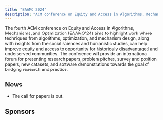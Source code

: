 ```yaml
---
title: "EAAMO 2024"
description: "ACM conference on Equity and Access in Algorithms, Mechanisms, and Optimization"
---
```




The fourth ACM conference on Equity and Access in Algorithms, Mechanisms, and Optimization (EAAMO'24) aims to highlight work where techniques from algorithms, optimization, and mechanism design, along with insights from the social sciences and humanistic studies, can help improve equity and access to opportunity for historically disadvantaged and underserved communities. The conference will provide an international forum for presenting research papers, problem pitches, survey and position papers, new datasets, and software demonstrations towards the goal of bridging research and practice.

## News

- The call for papers is out. 

## Sponsors
